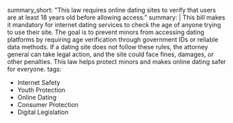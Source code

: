 summary_short: "This law requires online dating sites to verify that users are at least 18 years old before allowing access."
summary: |
  This bill makes it mandatory for internet dating services to check the age of anyone trying to use their site. The goal is to prevent minors from accessing dating platforms by requiring age verification through government IDs or reliable data methods. If a dating site does not follow these rules, the attorney general can take legal action, and the site could face fines, damages, or other penalties. This law helps protect minors and makes online dating safer for everyone.
tags:
  - Internet Safety
  - Youth Protection
  - Online Dating
  - Consumer Protection
  - Digital Legislation
